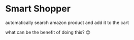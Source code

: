 # Smart Shopper
automatically search amazon product and add it to the cart

what can be the benefit of doing this? 😉
